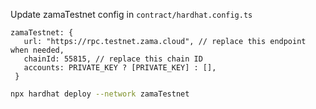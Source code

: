 Update zamaTestnet config in `contract/hardhat.config.ts`
   ```
   zamaTestnet: {
      url: "https://rpc.testnet.zama.cloud", // replace this endpoint when needed,
      chainId: 55815, // replace this chain ID
      accounts: PRIVATE_KEY ? [PRIVATE_KEY] : [],
    }
   ```

   ```bash
   npx hardhat deploy --network zamaTestnet
   ```